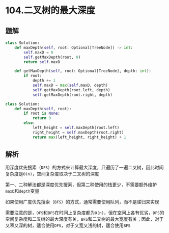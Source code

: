 # 104.二叉树的最大深度

## 题解

```python
class Solution:
    def maxDepth(self, root: Optional[TreeNode]) -> int:
        self.maxD = 0
        self.getMaxDepth(root, 0)
        return self.maxD

    def getMaxDepth(self, root: Optional[TreeNode], depth: int):
        if root:
            depth += 1
            self.maxD = max(self.maxD, depth)
            self.getMaxDepth(root.left, depth)
            self.getMaxDepth(root.right, depth)
```

```python
class Solution:
    def maxDepth(self, root):
        if root is None: 
            return 0 
        else: 
            left_height = self.maxDepth(root.left) 
            right_height = self.maxDepth(root.right) 
            return max(left_height, right_height) + 1
```

## 解析

用深度优先搜索（`DFS`）的方式来计算最大深度，只遍历了一遍二叉树，因此时间复杂度是`O(n)`，空间复杂度取决于二叉树的深度

第一、二种解法都是深度优先搜索，但第二种使用的栈更少，不需要额外维护`maxD`和`depth`变量

如果使用广度优先搜索（`BFS`）的方式，通常需要使用队列，而不是递归来实现

需要注意的是，`DFS`和`BFS`在时间上复杂度都为`O(n)`，但在空间上各有优劣，`DFS`的空间复杂度和二叉树的最大深度有关，`BFS`和二叉树的最大宽度有关；因此，对于又窄又深的树，适合使用`DFS`，对于又宽又浅的树，适合使用`BFS`
